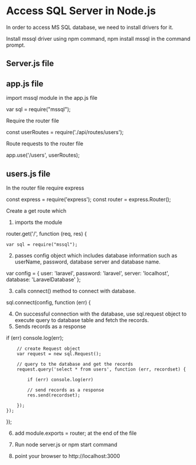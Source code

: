 Access SQL Server in Node.js
========================================
In order to access MS SQL database, we need to install drivers for it.

Install mssql driver using npm command, npm install mssql in the command prompt.

Server.js file
---------------

app.js file
------------

import mssql module in the app.js file

var sql = require("mssql");

Require the router file

const userRoutes = require('./api/routes/users');

Route requests to the router file

app.use('/users', userRoutes);

users.js file
-------------

In the router file require express

const express = require('express');
const router = express.Router();

Create a get route which 

1. imports the module

router.get('/', function (req, res) {
   
    var sql = require("mssql");
    
2. passes config object which includes database information such as userName, password, database server and database name. 

var config = {
        user: 'laravel',
        password: 'laravel',
        server: 'localhost', 
        database: 'LaravelDatabase' 
    };

3. calls connect() method to connect with database. 

 sql.connect(config, function (err) {
 
4. On successful connection with the database, use sql.request object to execute query to database table and fetch the records.
5. Sends records as a response

if (err) console.log(err);

        // create Request object
        var request = new sql.Request();
           
        // query to the database and get the records
        request.query('select * from users', function (err, recordset) {
            
            if (err) console.log(err)

            // send records as a response
            res.send(recordset);
            
        });
    });
});

6. add module.exports = router; at the end of the file

7. Run node server.js or npm start command 

8. point your browser to http://localhost:3000 
